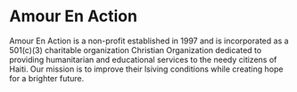 # Amour En Action

Amour En Action is a non-profit established in 1997 and is incorporated as a 501(c)(3) charitable organization Christian Organization dedicated to providing humanitarian and educational services to the needy citizens of Haiti. Our mission is to improve their lsiving conditions while creating hope for a brighter future.
